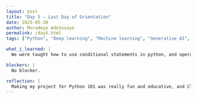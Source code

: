 ```yaml
---
layout: post
title: "Day 5 – Last Day of Orientation"
date: 2025-05-30
author: Moradeyo Adetosoye
permalink: /day5.html
tags: ["Python", "Deep learning", "Machine learning", "Generative AI", "AI"]

what_i_learned: |
  We were taught how to use conditional statements in python, and operational statements too. At the end, I amde a project designed to calculate a student;s grade depending on their input. After that, Clyde gave us a short course on Generative AI and how we got to that. We played some Kahoot! games, and it was really fun. There was a short team building exercise after, where me abd my team members went through a slide of 19 pictures and tried to guess which were AI created and which were not.

blockers: |
  No blocker.

reflection: |
  Making my project for Python 101 was really fun and educative, and Clyde's course on Gen AI was nice too. I enjoyed the AI guessing game we played at the end also.
---
```

